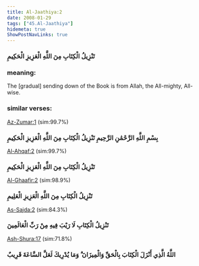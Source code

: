 ```yaml
---
title: Al-Jaathiya:2
date: 2008-01-29
tags: ["45.Al-Jaathiya"]
hidemeta: true 
ShowPostNavLinks: true 
---
```

### تَنْزِيلُ الْكِتَابِ مِنَ اللَّهِ الْعَزِيزِ الْحَكِيمِ
### meaning: 
The [gradual] sending down of the Book is from Allah, the All-mighty, All-wise.
### similar verses: 

[Az-Zumar:1](/39/1) (sim:99.7%)

### بِسْمِ اللَّهِ الرَّحْمَٰنِ الرَّحِيمِ تَنْزِيلُ الْكِتَابِ مِنَ اللَّهِ الْعَزِيزِ الْحَكِيمِ

[Al-Ahqaf:2](/46/2) (sim:99.7%)

### تَنْزِيلُ الْكِتَابِ مِنَ اللَّهِ الْعَزِيزِ الْحَكِيمِ

[Al-Ghaafir:2](/40/2) (sim:98.9%)

### تَنْزِيلُ الْكِتَابِ مِنَ اللَّهِ الْعَزِيزِ الْعَلِيمِ

[As-Sajda:2](/32/2) (sim:84.3%)

### تَنْزِيلُ الْكِتَابِ لَا رَيْبَ فِيهِ مِنْ رَبِّ الْعَالَمِينَ

[Ash-Shura:17](/42/17) (sim:71.8%)

### اللَّهُ الَّذِي أَنْزَلَ الْكِتَابَ بِالْحَقِّ وَالْمِيزَانَ ۗ وَمَا يُدْرِيكَ لَعَلَّ السَّاعَةَ قَرِيبٌ
